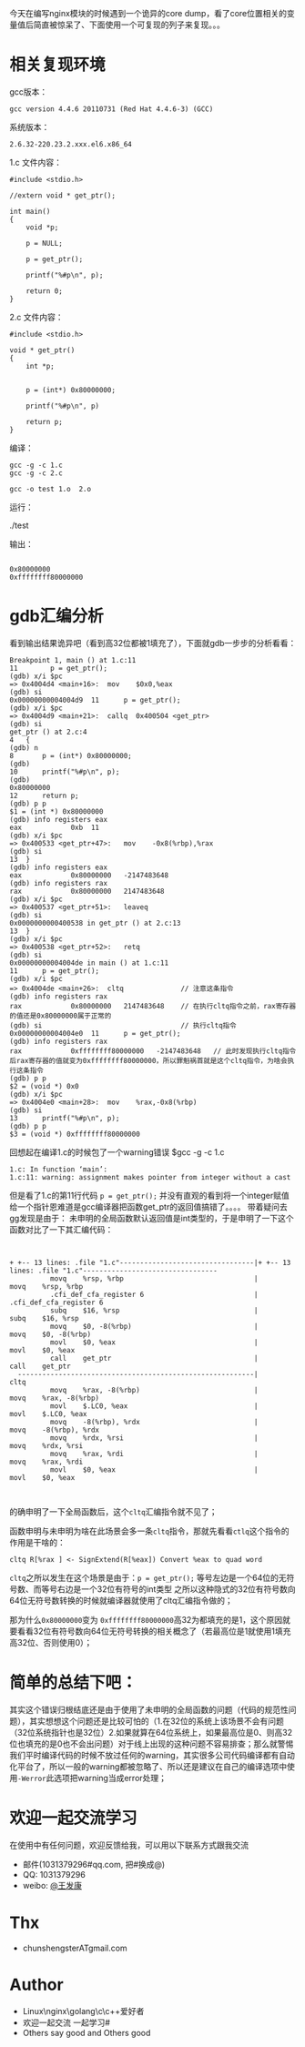 今天在编写nginx模块的时候遇到一个诡异的core dump，看了core位置相关的变量值后简直被惊呆了、下面使用一个可复现的列子来复现。。。


相关复现环境
====

gcc版本： 

```
gcc version 4.4.6 20110731 (Red Hat 4.4.6-3) (GCC) 
```

系统版本：

```
2.6.32-220.23.2.xxx.el6.x86_64
```


1.c 文件内容：


```
#include <stdio.h>

//extern void * get_ptr();

int main()
{
    void *p;
    
    p = NULL;

    p = get_ptr();

    printf("%#p\n", p);

    return 0;
}

```


2.c 文件内容：

```
#include <stdio.h>

void * get_ptr()
{
    int *p;


    p = (int*) 0x80000000;

    printf("%#p\n", p)

    return p;
}
```


编译：


```
gcc -g -c 1.c 
gcc -g -c 2.c 

gcc -o test 1.o  2.o

```


运行：


./test

输出：
```

0x80000000
0xffffffff80000000
```


gdb汇编分析
=======


看到输出结果诡异吧（看到高32位都被1填充了），下面就gdb一步步的分析看看：

```
Breakpoint 1, main () at 1.c:11
11        p = get_ptr();
(gdb) x/i $pc
=> 0x4004d4 <main+16>:	mov    $0x0,%eax
(gdb) si
0x00000000004004d9	11	    p = get_ptr();
(gdb) x/i $pc
=> 0x4004d9 <main+21>:	callq  0x400504 <get_ptr>
(gdb) si
get_ptr () at 2.c:4
4	{
(gdb) n
8	    p = (int*) 0x80000000;
(gdb) 
10	    printf("%#p\n", p);
(gdb) 
0x80000000
12	    return p;
(gdb) p p
$1 = (int *) 0x80000000
(gdb) info registers eax
eax            0xb	11
(gdb) x/i $pc
=> 0x400533 <get_ptr+47>:	mov    -0x8(%rbp),%rax
(gdb) si
13	}
(gdb) info registers eax
eax            0x80000000	-2147483648
(gdb) info registers rax
rax            0x80000000	2147483648
(gdb) x/i $pc
=> 0x400537 <get_ptr+51>:	leaveq 
(gdb) si
0x0000000000400538 in get_ptr () at 2.c:13
13	}
(gdb) x/i $pc
=> 0x400538 <get_ptr+52>:	retq   
(gdb) si
0x00000000004004de in main () at 1.c:11
11	    p = get_ptr();
(gdb) x/i $pc
=> 0x4004de <main+26>:	cltq              // 注意这条指令
(gdb) info registers rax
rax            0x80000000	2147483648    // 在执行cltq指令之前，rax寄存器的值还是0x80000000属于正常的
(gdb) si                                  // 执行cltq指令
0x00000000004004e0	11	    p = get_ptr();
(gdb) info registers rax
rax            0xffffffff80000000	-2147483648   // 此时发现执行cltq指令后rax寄存器的值就变为0xffffffff80000000，所以罪魁祸首就是这个cltq指令，为啥会执行这条指令
(gdb) p p
$2 = (void *) 0x0
(gdb) x/i $pc
=> 0x4004e0 <main+28>:	mov    %rax,-0x8(%rbp)
(gdb) si
13	    printf("%#p\n", p);
(gdb) p p
$3 = (void *) 0xffffffff80000000

```


回想起在编译1.c的时候包了一个warning错误
$gcc -g -c 1.c
 
```
1.c: In function ‘main’:
1.c:11: warning: assignment makes pointer from integer without a cast
```

但是看了1.c的第11行代码 `p = get_ptr();` 并没有直观的看到将一个integer赋值给一个指针恩难道是gcc编译器把函数get_ptr的返回值搞错了。。。。
带着疑问去gg发现是由于： 未申明的全局函数默认返回值是int类型的，于是申明了一下这个函数对比了一下其汇编代码：

```


+ +-- 13 lines: .file "1.c"---------------------------------|+ +-- 13 lines: .file "1.c"---------------------------------
          movq    %rsp, %rbp                                |          movq    %rsp, %rbp
          .cfi_def_cfa_register 6                           |          .cfi_def_cfa_register 6
          subq    $16, %rsp                                 |          subq    $16, %rsp
          movq    $0, -8(%rbp)                              |          movq    $0, -8(%rbp)
          movl    $0, %eax                                  |          movl    $0, %eax
          call    get_ptr                                   |          call    get_ptr
  ----------------------------------------------------------|          cltq                                              
          movq    %rax, -8(%rbp)                            |          movq    %rax, -8(%rbp)
          movl    $.LC0, %eax                               |          movl    $.LC0, %eax
          movq    -8(%rbp), %rdx                            |          movq    -8(%rbp), %rdx
          movq    %rdx, %rsi                                |          movq    %rdx, %rsi
          movq    %rax, %rdi                                |          movq    %rax, %rdi
          movl    $0, %eax                                  |          movl    $0, %eax

		 
```

的确申明了一下全局函数后，这个`cltq`汇编指令就不见了；

函数申明与未申明为啥在此场景会多一条`cltq`指令，那就先看看`ctlq`这个指令的作用是干啥的：

```
cltq R[%rax ] <- SignExtend(R[%eax]) Convert %eax to quad word

```

`cltq`之所以发生在这个场景是由于：`p = get_ptr();` 等号左边是一个64位的无符号数、而等号右边是一个32位有符号的int类型
之所以这种隐式的32位有符号数向64位无符号数转换的时候就编译器就使用了cltq汇编指令做的；


那为什么`0x80000000`变为 `0xffffffff80000000`高32为都填充的是1，这个原因就要看看32位有符号数向64位无符号转换的相关概念了（若最高位是1就使用1填充高32位、否则使用0）；


简单的总结下吧：
====  

其实这个错误归根结底还是由于使用了未申明的全局函数的问题（代码的规范性问题），其实想想这个问题还是比较可怕的（1.在32位的系统上该场景不会有问题（32位系统指针也是32位）2.如果就算在64位系统上，如果最高位是0、则高32位也填充的是0也不会出问题）对于线上出现的这种问题不容易排查；那么就警惕我们平时编译代码的时候不放过任何的warning，其实很多公司代码编译都有自动化平台了，所以一般的warning都被忽略了、所以还是建议在自己的编译选项中使用`-Werror`此选项把warning当成error处理；


欢迎一起交流学习 
====
 
在使用中有任何问题，欢迎反馈给我，可以用以下联系方式跟我交流

* 邮件(1031379296#qq.com, 把#换成@)
* QQ: 1031379296
* weibo: [@王发康](http://weibo.com/u/2786211992/home)


Thx
====

* chunshengsterATgmail.com


Author
====
* Linux\nginx\golang\c\c++爱好者
* 欢迎一起交流  一起学习# 
* Others say good and Others good



